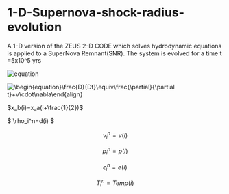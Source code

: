 # 1-D-Supernova-shock-radius-evolution
A 1-D version of the ZEUS 2-D CODE which solves hydrodynamic equations is applied to a  SuperNova Remnant(SNR). The system is evolved for a time t =5x10^5 yrs

![equation](https://latex.codecogs.com/gif.image?\dpi{110}\begin{align}\frac{D\rho}{Dt}&=-\rho\nabla\cdot&space;v\\\rho\frac{Dv}{Dt}&=-\nabla&space;p\\\frac{D\epsilon}{Dt}&=-p\nabla\cdot&space;v\end{align})



<img src="https://latex.codecogs.com/gif.image?\inline&space;\large&space;\dpi{110}\begin{equation}\frac{D}{Dt}\equiv\frac{\partial}{\partial&space;t}&plus;v\cdot\nabla\end{align}" title="\begin{equation}\frac{D}{Dt}\equiv\frac{\partial}{\partial t}+v\cdot\nabla\end{align}" />

$x_b(i)=x_a(i+\frac{1}{2})$

$ \rho_i^n=d(i) $

   $$ v_i^n=v(i) $$
   
 $$  p_i^n=p(i) $$
  
   $$ \epsilon_i^n=e(i) $$
   
   $$ T_i^n=Temp(i) $$

